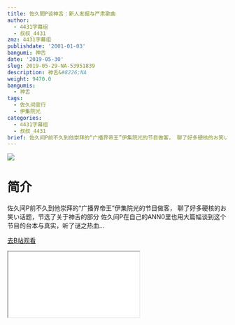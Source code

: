 ```yaml
---
title: 佐久間P谈神舌：新人发掘与严肃歌曲
author:
  - 4431字幕组
  - 叔叔_4431
zmz: 4431字幕组
publishdate: '2001-01-03'
bangumi: 神舌
date: '2019-05-30'
slug: 2019-05-29-NA-53951839
description: 神舌&#8226;NA
weight: 9470.0
bangumis:
  - 神舌
tags:
  - 佐久间宣行
  - 伊集院光
categories:
  - 4431字幕组
  - 叔叔_4431
brief: 佐久间P前不久到他崇拜的“广播界帝王”伊集院光的节目做客， 聊了好多硬核的お笑い话题，节选了关于神舌的部分 佐久间P在自己的ANN0里也用大篇幅谈到这个节目的台本与真实，听了谜之热血...
---
```

![](https://raw.githubusercontent.com/tcgriffith/owaraisite/master/static/tmpimg/f1af6b6febfb6f067701bba9375a47aa38d7344e.jpg.480.jpg)
# 简介  
佐久间P前不久到他崇拜的“广播界帝王”伊集院光的节目做客，
聊了好多硬核的お笑い话题，节选了关于神舌的部分
佐久间P在自己的ANN0里也用大篇幅谈到这个节目的台本与真实，听了谜之热血...  

[去B站观看](https://www.bilibili.com/video/av53951839/)
<div class ="resp-container"><iframe class="testiframe" src="//player.bilibili.com/player.html?aid=53951839"", scrolling="no", allowfullscreen="true" > </iframe></div> 
